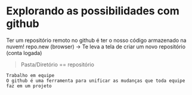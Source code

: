 # Explorando as possibilidades com github
Ter um repositório remoto no github é ter o nosso código armazenado na nuvem!
repo.new (browser) -> Te leva a tela de criar um novo repositório (conta logada)
> Pasta/Diretório == repositório

```
Trabalho em equipe
O github é uma ferramenta para unificar as mudanças que toda equipe faz em um projeto 
```
